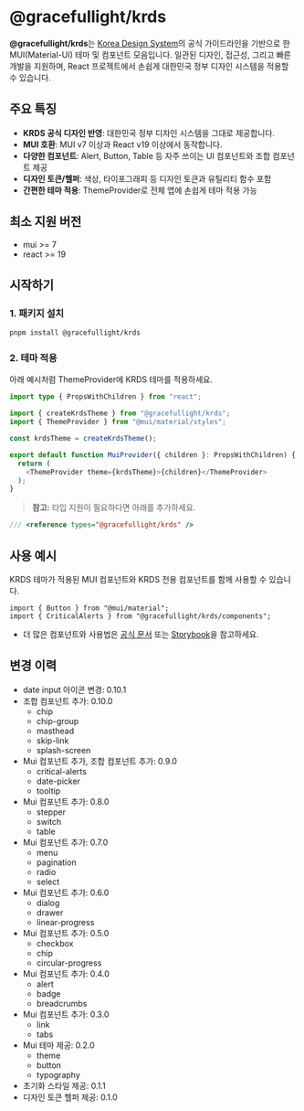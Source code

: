 # @gracefullight/krds

**@gracefullight/krds**는 [Korea Design System](https://www.krds.go.kr/)의 공식 가이드라인을 기반으로 한 MUI(Material-UI) 테마 및 컴포넌트 모음입니다. 일관된 디자인, 접근성, 그리고 빠른 개발을 지원하며, React 프로젝트에서 손쉽게 대한민국 정부 디자인 시스템을 적용할 수 있습니다.

## 주요 특징

- **KRDS 공식 디자인 반영**: 대한민국 정부 디자인 시스템을 그대로 제공합니다.
- **MUI 호환**: MUI v7 이상과 React v19 이상에서 동작합니다.
- **다양한 컴포넌트**: Alert, Button, Table 등 자주 쓰이는 UI 컴포넌트와 조합 컴포넌트 제공
- **디자인 토큰/헬퍼**: 색상, 타이포그래피 등 디자인 토큰과 유틸리티 함수 포함
- **간편한 테마 적용**: ThemeProvider로 전체 앱에 손쉽게 테마 적용 가능

## 최소 지원 버전

- mui >= 7
- react >= 19

## 시작하기

### 1. 패키지 설치

```bash
pnpm install @gracefullight/krds
```

### 2. 테마 적용

아래 예시처럼 ThemeProvider에 KRDS 테마를 적용하세요.

```ts
import type { PropsWithChildren } from "react";

import { createKrdsTheme } from "@gracefullight/krds";
import { ThemeProvider } from "@mui/material/styles";

const krdsTheme = createKrdsTheme();

export default function MuiProvider({ children }: PropsWithChildren) {
  return (
    <ThemeProvider theme={krdsTheme}>{children}</ThemeProvider>
  );
}
```

> **참고:** 타입 지원이 필요하다면 아래를 추가하세요.

```ts
/// <reference types="@gracefullight/krds" />
```

## 사용 예시

KRDS 테마가 적용된 MUI 컴포넌트와 KRDS 전용 컴포넌트를 함께 사용할 수 있습니다.

```tsx
import { Button } from "@mui/material";
import { CriticalAlerts } from "@gracefullight/krds/components";
```

- 더 많은 컴포넌트와 사용법은 [공식 문서](https://www.krds.go.kr/) 또는 [Storybook](https://krds.gracefullight.dev)을 참고하세요.

## 변경 이력

- date input 아이콘 변경: 0.10.1
- 조합 컴포넌트 추가: 0.10.0
  - chip
  - chip-group
  - masthead
  - skip-link
  - splash-screen
- Mui 컴포넌트 추가, 조합 컴포넌트 추가: 0.9.0
  - critical-alerts
  - date-picker
  - tooltip
- Mui 컴포넌트 추가: 0.8.0
  - stepper
  - switch
  - table
- Mui 컴포넌트 추가: 0.7.0
  - menu
  - pagination
  - radio
  - select
- Mui 컴포넌트 추가: 0.6.0
  - dialog
  - drawer
  - linear-progress
- Mui 컴포넌트 추가: 0.5.0
  - checkbox
  - chip
  - circular-progress
- Mui 컴포넌트 추가: 0.4.0
  - alert
  - badge
  - breadcrumbs
- Mui 컴포넌트 추가: 0.3.0
  - link
  - tabs
- Mui 테마 제공: 0.2.0
  - theme
  - button
  - typography
- 초기화 스타일 제공: 0.1.1
- 디자인 토큰 헬퍼 제공: 0.1.0
